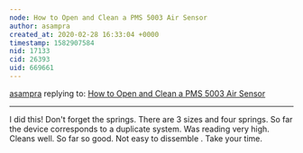 ```yaml
---
node: How to Open and Clean a PMS 5003 Air Sensor
author: asampra
created_at: 2020-02-28 16:33:04 +0000
timestamp: 1582907584
nid: 17133
cid: 26393
uid: 669661
---
```




[asampra](../profile/asampra) replying to: [How to Open and Clean a PMS 5003 Air Sensor](../notes/kkoerner/09-17-2018/how-to-open-and-clean-a-pms-5003-air-sensor)

----
I did this! Don't forget the springs.  There are 3 sizes and four springs.  So far the device corresponds to a duplicate system.  Was reading very high.  Cleans well.  So far so good.  Not easy to dissemble .  Take your time.